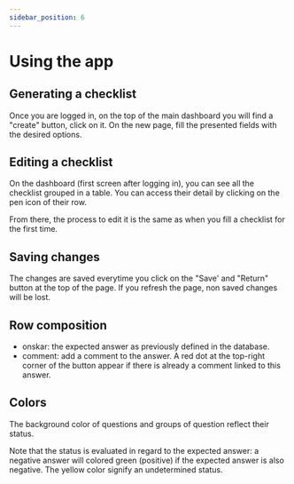 ```yaml
---
sidebar_position: 6
---
```


# Using the app

## Generating a checklist

Once you are logged in, on the top of the main dashboard you will find a "create" button, click on it.
On the new page, fill the presented fields with the desired options.

## Editing a checklist

On the dashboard (first screen after logging in), you can see all the checklist grouped in a table.
You can access their detail by clicking on the pen icon of their row.

From there, the process to edit it is the same as when you fill a checklist for the first time.

## Saving changes

The changes are saved everytime you click on the "Save' and "Return" button at the top of the page.
If you refresh the page, non saved changes will be lost.

## Row composition

- onskar: the expected answer as previously defined in the database.
- comment: add a comment to the answer. A red dot at the top-right corner of the button appear if there is already a comment linked to this answer.

## Colors

The background color of questions and groups of question reflect their status.

Note that the status is evaluated in regard to the expected answer: a negative answer will colored green (positive) if the expected answer is also negative.
The yellow color signify an undetermined status.